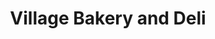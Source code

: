 ---
title: "Village Bakery and Deli"
url: /haines-junction/village-bakery-and-deli/
shop: bakery
---